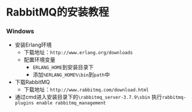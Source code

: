 # RabbitMQ的安装教程

### Windows

- 安装Erlang环境
  - 下载地址：`http://www.erlang.org/downloads`
  - 配置环境变量
    - `ERLANG_HOME`到安装目录下
    - 添加`%ERLANG_HOME%\bin`到`path`中
- 下载RabbitMQ
  - 下载地址：`http://www.rabbitmq.com/download.html`
- 通过cmd进入安装目录下的`\rabbitmq_server-3.7.9\sbin` 执行`rabbitmq-plugins enable rabbitmq_management`